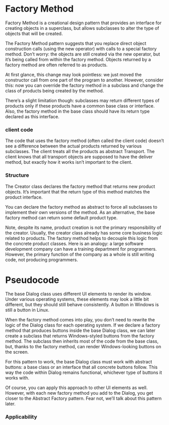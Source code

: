 # Factory Method

Factory Method is a creational design pattern that provides an interface for creating objects in a superclass, but allows 
subclasses to alter the type of objects that will be created.

The Factory Method pattern suggests that you replace direct object construction calls (using the new operator) with calls to a 
special factory method. Don’t worry: the objects are still created via the new operator, but it’s being called from within the 
factory method. Objects returned by a factory method are often referred to as products.

At first glance, this change may look pointless: we just moved the constructor call from one part of the program to another. 
However, consider this: now you can override the factory method in a subclass and change the class of products being created by 
the method.

There’s a slight limitation though: subclasses may return different types of products only if these products have a common base 
class or interface. Also, the factory method in the base class should have its return type declared as this interface.

### client code

The code that uses the factory method (often called the client code) doesn’t see a difference between the actual products 
returned by various subclasses. The client treats all the products as abstract Transport. The client knows that all transport 
objects are supposed to have the deliver method, but exactly how it works isn’t important to the client.

### Structure

The Creator class declares the factory method that returns new product objects. It’s important that the return type of this 
method matches the product interface.

You can declare the factory method as abstract to force all subclasses to implement their own versions of the method. As an 
alternative, the base factory method can return some default product type.

Note, despite its name, product creation is not the primary responsibility of the creator. Usually, the creator class already has 
some core business logic related to products. The factory method helps to decouple this logic from the concrete product classes. 
Here is an analogy: a large software development company can have a training department for programmers. However, the primary 
function of the company as a whole is still writing code, not producing programmers.

# Pseudocode

The base Dialog class uses different UI elements to render its window. Under various operating systems, these elements may look a 
little bit different, but they should still behave consistently. A button in Windows is still a button in Linux.

When the factory method comes into play, you don’t need to rewrite the logic of the Dialog class for each operating system. If we 
declare a factory method that produces buttons inside the base Dialog class, we can later create a subclass that returns 
Windows-styled buttons from the factory method. The subclass then inherits most of the code from the base class, but, thanks to 
the factory method, can render Windows-looking buttons on the screen.

For this pattern to work, the base Dialog class must work with abstract buttons: a base class or an interface that all concrete 
buttons follow. This way the code within Dialog remains functional, whichever type of buttons it works with.

Of course, you can apply this approach to other UI elements as well. However, with each new factory method you add to the Dialog,
 you get closer to the Abstract Factory pattern. Fear not, we’ll talk about this pattern later.

### Applicability




